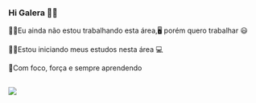 ### Hi Galera 👋😃

👨‍💼Eu ainda não estou trabalhando esta área,🖥️ porém quero trabalhar 😃

👨‍🎓Estou iniciando meus estudos nesta área 💻

💪Com foco, força e sempre aprendendo 

##
 
<div>
  <a href="https://www.linkedin.com/in/cosme-alc%C3%A2ntara-70239b19b/" target="_blank"><img src="https://img.shields.io/badge/-LinkedIn-%230077B5?style=for-the-badge&logo=linkedin&logoColor=white" target="_blank"></a> 
  
</div>
